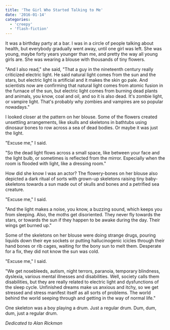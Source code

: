 ```yaml
---
title: 'The Girl Who Started Talking to Me'
date: '2016-01-14'
categories:
  - 'creepy'
  - 'flash-fiction'
---
```


It was a birthday party at a bar. I was in a circle of people talking about
health, but everybody gradually went away, until one girl was left. She was
young, maybe forty years younger than me, and pretty the way all young girls
are. She was wearing a blouse with thousands of tiny flowers.

<!-- truncate -->

"And I also read," she said, "That a guy in the nineteenth century really
criticized electric light. He said natural light comes from the sun and the
stars, but electric light is artificial and it makes the skin go pale. And
scientists now are confirming that natural light comes from atomic fusion in the
furnace of the sun, but electric light comes from burning dead plants and
animals, you know, coal and oil, and so it is also dead. It's zombie light, or
vampire light. That's probably why zombies and vampires are so popular
nowadays."

I looked closer at the pattern on her blouse. Some of the flowers created
unsettling arrangements, like skulls and skeletons in bathtubs using dinosaur
bones to row across a sea of dead bodies. Or maybe it was just the light.

"Excuse me," I said.

"So the dead light flows across a small space, like between your face and the
light bulb, or sometimes is reflected from the mirror. Especially when the room
is flooded with light, like a dressing room."

How did she know I was an actor? The flowery-bones on her blouse also depicted a
dark ritual of sorts with grown-up skeletons raising tiny baby-skeletons towards
a sun made out of skulls and bones and a petrified sea creature.

"Excuse me," I said.

"And the light makes a noise, you know, a buzzing sound, which keeps you from
sleeping. Also, the moths get disoriented. They never fly towards the stars, or
towards the sun if they happen to be awake during the day. Their wings get
burned up."

Some of the skeletons on her blouse were doing strange drugs, pouring liquids
down their eye sockets or putting hallucinogenic icicles through their hand
bones or rib cages, waiting for the bony sun to melt them. Desperate for a fix,
they did not know the sun was cold.

"Excuse me," I said.

"We get nosebleeds, autism, night terrors, paranoia, temporary blindness,
dyslexia, various mental illnesses and disabilities. Well, society calls them
disabilities, but they are really related to electric light and dysfunctions of
the sleep cycle. Unfinished dreams make us anxious and itchy, so we get stressed
and stress manifest itself as all sorts of problems. The world behind the world
seeping through and getting in the way of normal life."

One skeleton was a boy playing a drum. Just a regular drum. Dum, dum, dum, just
a regular drum.

_Dedicated to Alan Rickman_

